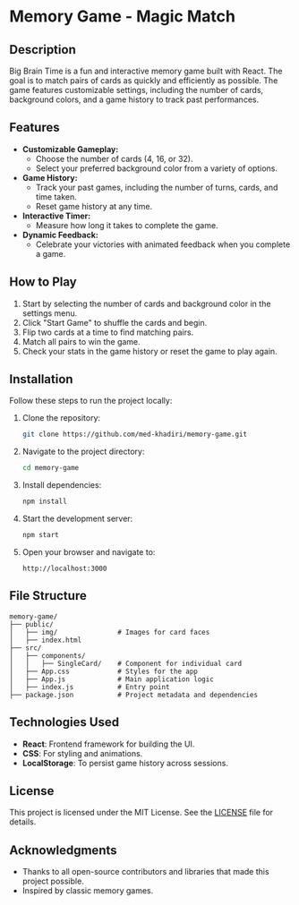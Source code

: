 # Memory Game - Magic Match

## Description
Big Brain Time is a fun and interactive memory game built with React. The goal is to match pairs of cards as quickly and efficiently as possible. The game features customizable settings, including the number of cards, background colors, and a game history to track past performances.

## Features
- **Customizable Gameplay:**
  - Choose the number of cards (4, 16, or 32).
  - Select your preferred background color from a variety of options.
- **Game History:**
  - Track your past games, including the number of turns, cards, and time taken.
  - Reset game history at any time.
- **Interactive Timer:**
  - Measure how long it takes to complete the game.
- **Dynamic Feedback:**
  - Celebrate your victories with animated feedback when you complete a game.

## How to Play
1. Start by selecting the number of cards and background color in the settings menu.
2. Click "Start Game" to shuffle the cards and begin.
3. Flip two cards at a time to find matching pairs.
4. Match all pairs to win the game.
5. Check your stats in the game history or reset the game to play again.

## Installation
Follow these steps to run the project locally:

1. Clone the repository:
   ```bash
   git clone https://github.com/med-khadiri/memory-game.git
   ```
2. Navigate to the project directory:
   ```bash
   cd memory-game
   ```
3. Install dependencies:
   ```bash
   npm install
   ```
4. Start the development server:
   ```bash
   npm start
   ```
5. Open your browser and navigate to:
   ```
   http://localhost:3000
   ```

## File Structure
```
memory-game/
├── public/
│   ├── img/               # Images for card faces
│   ├── index.html
├── src/
│   ├── components/
│   │   ├── SingleCard/    # Component for individual card
│   ├── App.css            # Styles for the app
│   ├── App.js             # Main application logic
│   ├── index.js           # Entry point
├── package.json           # Project metadata and dependencies
```

## Technologies Used
- **React**: Frontend framework for building the UI.
- **CSS**: For styling and animations.
- **LocalStorage**: To persist game history across sessions.


## License
This project is licensed under the MIT License. See the [LICENSE](LICENSE) file for details.

## Acknowledgments
- Thanks to all open-source contributors and libraries that made this project possible.
- Inspired by classic memory games.

